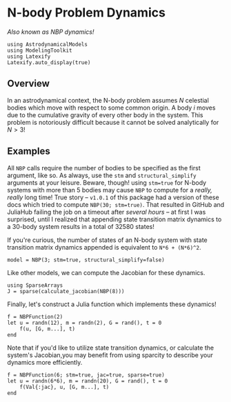 # N-body Problem Dynamics
_Also known as NBP dynamics!_

```@setup main
using AstrodynamicalModels
using ModelingToolkit
using Latexify
Latexify.auto_display(true)
```

## Overview

In an astrodynamical context, the N-body problem assumes 
$N$ celestial bodies which move with respect to some common 
origin. A body $i$ moves due to the cumulative gravity
of every other body in the system. This problem is notoriously
difficult because it cannot be solved analytically for $N>3$!

## Examples

All `NBP` calls require the number of bodies to be specified as 
the first argument, like so. As always, use the `stm` and 
`structural_simplify` arguments at your leisure. Beware, though!
using `stm=true` for N-body systems with more than 5 bodies 
may cause `NBP` to compute for a _really, really_ long time!
True story – `v1.0.1` of this package had a version of these
docs which tried to compute `NBP(30; stm=true)`. That resulted 
in GitHub and JuliaHub failing the job on a timeout after 
_several hours_ – at first I was surprised, until I realized
that appending state transition matrix dynamics to a 30-body
system results in a total of 32580 states!

If you're curious, the number of states of an N-body system 
with state transition matrix dynamics appended is equivalent
to `N*6 + (N*6)^2`.

```@repl main
model = NBP(3; stm=true, structural_simplify=false)
```

Like other models, we can compute the Jacobian for these dynamics.

```@repl main
using SparseArrays
J = sparse(calculate_jacobian(NBP(8)))
```

Finally, let's construct a Julia function which implements these dynamics!

```@repl main
f = NBPFunction(2)
let u = randn(12), m = randn(2), G = rand(), t = 0
    f(u, [G, m...], t)
end
```

Note that if you'd like to utilize state transition dynamics, 
or calculate the system's Jacobian,you may benefit from using 
sparcity to describe your dynamics more efficiently.

```@repl main
f = NBPFunction(6; stm=true, jac=true, sparse=true)
let u = randn(6*6), m = randn(20), G = rand(), t = 0
    f(Val{:jac}, u, [G, m...], t)
end
```